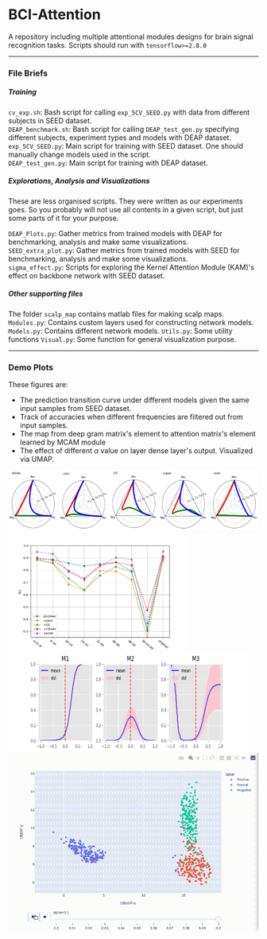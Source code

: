 # BCI-Attention
A repository including multiple attentional modules designs for brain signal recognition tasks.
Scripts should run with `tensorflow>=2.8.0`

------

### File Briefs  
  ##### Training
`cv_exp.sh`: Bash script for calling `exp_5CV_SEED.py` with data from different subjects in SEED dataset.  
`DEAP_benchmark.sh`: Bash script for calling `DEAP_test_gen.py` specifying different subjects, experiment types and models with DEAP dataset.  
`exp_5CV_SEED.py`: Main script for training with SEED dataset. One should manually change models used in the script.  
`DEAP_test_gen.py`: Main script for training with DEAP dataset.  

  ##### Explorations, Analysis and Visualizations 
  These are less organised scripts. They were written as our experiments goes. So you probably will not use all contents in a given script, but just some parts of it for your purpose. 
  
  `DEAP_Plots.py`: Gather metrics from trained models with DEAP for benchmarking, analysis and make some visualizations.  
  `SEED_extra_plot.py`: Gather metrics from trained models with SEED for benchmarking, analysis and make some visualizations.  
  `sigma_effect.py`: Scripts for exploring the Kernel Attention Module (KAM)'s effect on backbone network with SEED dataset.
  
  ##### Other supporting files  
  The folder `scalp_map` contains matlab files for making scalp maps.  
  `Modules.py`: Contains custom layers used for constructing network models.  
  `Models.py`: Contains different network models.
   `Utils.py`: Some utility functions
   `Visual.py`: Some function for general visualization purpose. 
   
------
### Demo Plots
These figures are:  
  * The prediction transition curve under different models given the same input samples from SEED dataset. 
  * Track of accuracies when different frequencies are filtered out from input samples.  
  * The map from deep gram matrix's element to attention matrix's element learned by MCAM module
  * The effect of different $\alpha$ value on layer dense layer's output. Visualized via UMAP.
 <!-- ![Image](demo_plots/PTC_SEED_KAM.png?raw=true "Title") -->
<img src="demo_plots/PTC_SEED_KAM.png" style=" width:720px ; height:120px "><img src="demo_plots/KAM_DEAP_freq_S24_rej.png" style=" width:360px ; height:240px " ><img src="demo_plots/mono_trace_S24.png" style=" width:480px ; height:200px "  >
<img src="demo_plots/umap_track_SEED.gif" style=" width:720px ; height:360px ">
